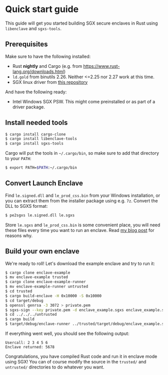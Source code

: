 # Quick start guide 

This guide will get you started building SGX secure enclaves in Rust using 
`libenclave` and `sgxs-tools`.

## Prerequisites

Make sure to have the following installed:

- Rust **nightly** and Cargo (e.g. from https://www.rust-lang.org/downloads.html)
- `ld.gold` from binutils 2.26. Neither <=2.25 nor 2.27 work at this time.
- SGX linux driver from [this repository](../isgx)

And have the following ready:

- Intel Windows SGX PSW. This might come preinstalled or as part of a driver
  package.

## Install needed tools

```sh
$ cargo install cargo-clone
$ cargo install libenclave-tools
$ cargo install sgxs-tools
```

Cargo will put the tools in `~/.cargo/bin`, so make sure to add that directory 
to your `PATH`:

```sh
$ export PATH=$PATH:~/.cargo/bin
```

## Convert Launch Enclave

Find `le.signed.dll` and `le_prod_css.bin` from your Windows installation, or 
you can extract them from the installer package using e.g. `7z`. Convert the 
DLL to SGXS format:

```sh
$ pe2sgxs le.signed.dll le.sgxs
```

Store `le.sgxs` and `le_prod_css.bin` is some convenient place, you will need 
these files every time you want to run an enclave. Read [my blog 
post](https://jbeekman.nl/blog/2015/10/intel-has-full-control-over-sgx/) for 
reasons why.

## Build your own enclave

We're ready to roll! Let's download the example enclave and try to run it:

```sh
$ cargo clone enclave-example
$ mv enclave-example trusted
$ cargo clone enclave-example-runner
$ mv enclave-example-runner untrusted
$ cd trusted
$ cargo build-enclave -H 0x10000 -S 0x10000
$ cd target/debug
$ openssl genrsa -3 3072 > private.pem
$ sgxs-sign --key private.pem -d enclave_example.sgxs enclave_example.sig
$ cd ../../../untrusted
$ cargo build
$ target/debug/enclave-runner ../trusted/target/debug/enclave_example.sgxs ../trusted/target/debug/enclave_example.sig /path/to/le.sgxs /path/to/le_prod_css.bin
```

If everything went well, you should see the following output:

```
Usercall: 2 3 4 5 6
Enclave returned: 5678
```

Congratulations, you have compiled Rust code and run it in enclave mode using 
SGX! You can of course modify the source in the `trusted/` and `untrusted/`
directories to do whatever you want.
